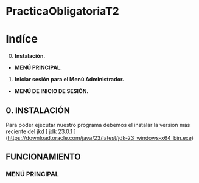 # PracticaObligatoriaT2
  

# **Indíce**

  

0.  **Instalación.**

-  **MENÚ PRINCIPAL.**

1. **Iniciar sesión para el Menú Administrador.**

- **MENÚ DE  INICIO DE SESIÓN.**
  
  

## **0. INSTALACIÓN**

Para poder ejecutar nuestro programa debemos el instalar la version más reciente del jkd [ jdk 23.0.1 ] (https://download.oracle.com/java/23/latest/jdk-23_windows-x64_bin.exe)


##  **FUNCIONAMIENTO**



### **MENÚ PRINCIPAL**



